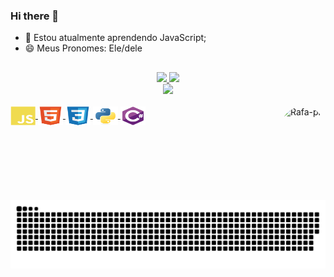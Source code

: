 ### Hi there 👋


- 🌱 Estou atualmente aprendendo JavaScript;
- 😄 Meus Pronomes: Ele/dele

##

<div align="center">
  <a href="https://github.com/olupi">
  <img height="180em" src="https://github-readme-stats.vercel.app/api?username=olupi&show_icons=true&theme=dark&include_all_commits=true&count_private=true"/>
  <img height="180em" src="https://github-readme-stats.vercel.app/api/top-langs/?username=olupi&layout=compact&langs_count=7&theme=dark"/>
</div>
  
  
  </div>
  <div align="center">
  <img src="https://github-readme-streak-stats.herokuapp.com/?user=olupi&theme=dark">
  </div>
  
  
  <div style="display: inline_block"><br>
  <img align="center" alt="Rafa-Js" height="30" width="40" src="https://raw.githubusercontent.com/devicons/devicon/master/icons/javascript/javascript-plain.svg">
  <img align="center" alt="Rafa-HTML" height="30" width="40" src="https://raw.githubusercontent.com/devicons/devicon/master/icons/html5/html5-original.svg">
  <img align="center" alt="Rafa-CSS" height="30" width="40" src="https://raw.githubusercontent.com/devicons/devicon/master/icons/css3/css3-original.svg">
  <img align="center" alt="Rafa-Python" height="30" width="40" src="https://raw.githubusercontent.com/devicons/devicon/master/icons/python/python-original.svg">
  <img align="center" alt="Rafa-Csharp" height="30" width="40" src="https://raw.githubusercontent.com/devicons/devicon/master/icons/csharp/csharp-original.svg">
  <img align="right" alt="Rafa-pic" height="150" style="border-radius:50px;" src="https://mir-s3-cdn-cf.behance.net/project_modules/disp/6c7189111130979.5ffc70ceeeab3.gif">
    

</div>
  
  ##
  
![Snake animation](https://github.com/olupi/olupi/blob/output/github-contribution-grid-snake.svg)

  
  
  
 
